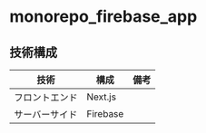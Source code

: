 # monorepo_firebase_app

## 技術構成

| 技術      | 構成       | 備考  |
|---------|----------|-----|
| フロントエンド | Next.js  |     |
| サーバーサイド | Firebase |     |
